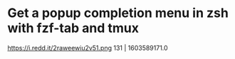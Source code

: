 # Get a popup completion menu in zsh with fzf-tab and tmux
https://i.redd.it/2raweewiu2v51.png
131 | 1603589171.0

